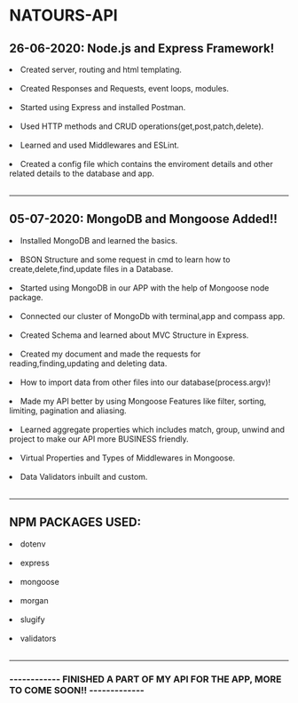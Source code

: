# NATOURS-API

## 26-06-2020: Node.js and Express Framework!

<li>Created server, routing and html templating.</li><br>
<li>Created Responses and Requests, event loops, modules.</li><br>
<li>Started using Express and installed Postman.</li><br>
<li>Used HTTP methods and CRUD operations(get,post,patch,delete).</li><br>
<li>Learned and used Middlewares and ESLint.</li><br>
<li>Created a config file which contains the enviroment details and other related details to the database and app.</li><br>

-------------------------------------------------------------------------------------

## 05-07-2020: MongoDB and Mongoose Added!!

<li>Installed MongoDB and learned the basics.</li><br>
<li>BSON Structure and some request in cmd to learn how to create,delete,find,update files in a Database.</li><br>
<li>Started using MongoDB in our APP with the help of Mongoose node package.</li><br>
<li>Connected our cluster of MongoDb with terminal,app and compass app.</li><br>
<li>Created Schema and learned about MVC Structure in Express.</li><br>
<li>Created my document and made the requests for reading,finding,updating and deleting data.</li><br>
<li>How to import data from other files into our database(process.argv)!</li><br>
<li>Made my API better by using Mongoose Features like filter, sorting, limiting, pagination and aliasing.</li><br>
<li>Learned aggregate properties which includes match, group, unwind and project to make our API more BUSINESS   friendly.</li><br>
<li>Virtual Properties and Types of Middlewares in Mongoose.</li><br>
<li>Data Validators inbuilt and custom.</li><br>

------------------------------------------------------------------------------------

## NPM PACKAGES USED:

<li>dotenv</li><br>
<li>express</li><br>
<li>mongoose</li><br>
<li>morgan</li><br>
<li>slugify</li><br>
<li>validators</li><br>

-----------------------------------------------------------------------------------

###     ------------ FINISHED A PART OF MY API FOR THE APP, MORE TO COME SOON!! -------------
